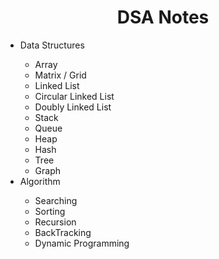 <h1 style="text-align:center">DSA Notes</h1>

<ul>
  <li>Data Structures</li>
  <ul>
    <li>Array</li>
    <li>Matrix / Grid</li>
    <li>Linked List</li>
    <li>Circular Linked List</li>
    <li>Doubly Linked List</li>
    <li>Stack</li>
    <li>Queue</li>
    <li>Heap</li>
    <li>Hash</li>
    <li>Tree</li>
    <li>Graph</li>
  </ul>
  <li>Algorithm</li>
  <ul>
    <li>Searching</li>
    <li>Sorting</li>
    <li>Recursion</li>
    <li>BackTracking</li>
    <li>Dynamic Programming</li>
  </ul>
</ul>

